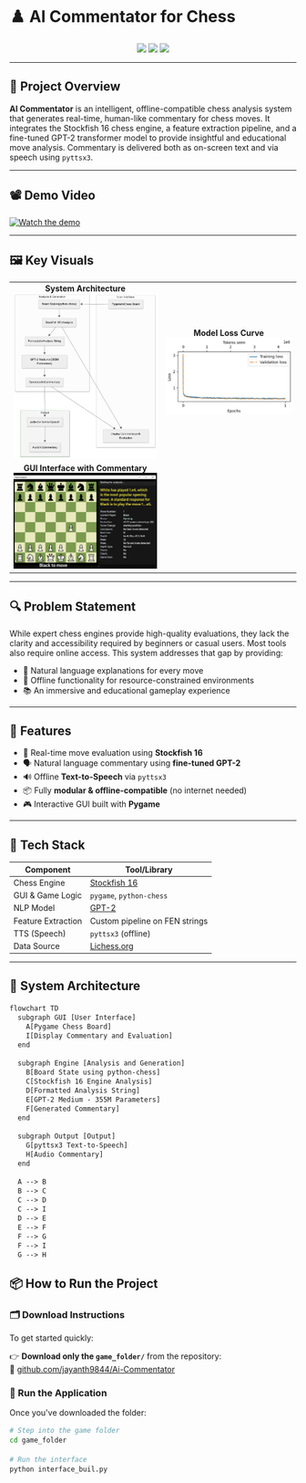 # ♟️ AI Commentator for Chess

<p align="center">
  <img src="https://img.shields.io/badge/Project-Type:AI_Chess_Commentary-blue?style=flat-square" />
  <img src="https://img.shields.io/badge/Status-Completed-brightgreen?style=flat-square" />
  <img src="https://img.shields.io/badge/Made%20at-REVA%20University-orange?style=flat-square" />
</p>

---

## 🎯 Project Overview

**AI Commentator** is an intelligent, offline-compatible chess analysis system that generates real-time, human-like commentary for chess moves. It integrates the Stockfish 16 chess engine, a feature extraction pipeline, and a fine-tuned GPT-2 transformer model to provide insightful and educational move analysis. Commentary is delivered both as on-screen text and via speech using `pyttsx3`.

---

## 📽️ Demo Video

[![Watch the demo](https://img.youtube.com/vi/VDpL0ZqGGKA/0.jpg)](https://www.youtube.com/watch?v=VDpL0ZqGGKA)

---

## 🖼️ Key Visuals

<table>
<tr>
<td align="center"><strong>System Architecture</strong><br><img src="images/System Architecture.png" width="500"/></td>
<td align="center"><strong>Model Loss Curve</strong><br><img src="images/Model Loss Curve.jpg" width="500"/></td>
</tr>
<tr>
<td align="center"><strong>GUI Interface with Commentary</strong><br><img src="images/GUI Interface with Commentary.png" width="500"/></td>
</tr>
</table>

---

## 🔍 Problem Statement

While expert chess engines provide high-quality evaluations, they lack the clarity and accessibility required by beginners or casual users. Most tools also require online access. This system addresses that gap by providing:

- 🧠 Natural language explanations for every move  
- 🔌 Offline functionality for resource-constrained environments  
- 📚 An immersive and educational gameplay experience  

---

## 🚀 Features

- 🧠 Real-time move evaluation using **Stockfish 16**
- 🗣️ Natural language commentary using **fine-tuned GPT-2**
- 🔊 Offline **Text-to-Speech** via `pyttsx3`
- 📦 Fully **modular & offline-compatible** (no internet needed)
- 🎮 Interactive GUI built with **Pygame**

---

## 🔧 Tech Stack

| Component                  | Tool/Library                        |
|---------------------------|-------------------------------------|
| Chess Engine              | [Stockfish 16](https://stockfishchess.org) |
| GUI & Game Logic          | `pygame`, `python-chess`            |
| NLP Model                 | [GPT-2](https://openaipublic.blob.core.windows.net/gpt-2/models) |
| Feature Extraction        | Custom pipeline on FEN strings      |
| TTS (Speech)              | `pyttsx3` (offline)                 |
| Data Source               | [Lichess.org](https://lichess.org/) |

---

## 📐 System Architecture

```mermaid
flowchart TD
  subgraph GUI [User Interface]
    A[Pygame Chess Board]
    I[Display Commentary and Evaluation]
  end

  subgraph Engine [Analysis and Generation]
    B[Board State using python-chess]
    C[Stockfish 16 Engine Analysis]
    D[Formatted Analysis String]
    E[GPT-2 Medium - 355M Parameters]
    F[Generated Commentary]
  end

  subgraph Output [Output]
    G[pyttsx3 Text-to-Speech]
    H[Audio Commentary]
  end

  A --> B
  B --> C
  C --> D
  C --> I
  D --> E
  E --> F
  F --> G
  F --> I
  G --> H
```
## 📦 How to Run the Project

### 🗂️ Download Instructions

To get started quickly:

👉 **Download only the `game_folder/`** from the repository:  
🔗 [github.com/jayanth9844/Ai-Commentator](https://github.com/jayanth9844/Ai-Commentator)

### 🚀 Run the Application

Once you've downloaded the folder:

```bash
# Step into the game folder
cd game_folder

# Run the interface
python interface_buil.py
```
